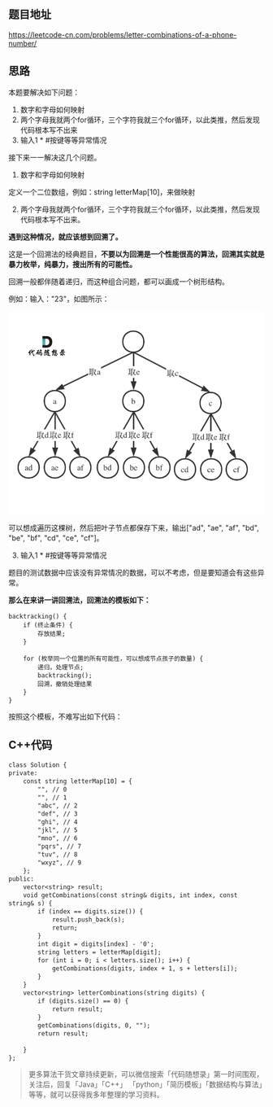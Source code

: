 

## 题目地址 
https://leetcode-cn.com/problems/letter-combinations-of-a-phone-number/

## 思路 

本题要解决如下问题：

1. 数字和字母如何映射 
2. 两个字母我就两个for循环，三个字符我就三个for循环，以此类推，然后发现代码根本写不出来 
3. 输入1 * #按键等等异常情况 

接下来一一解决这几个问题。


1. 数字和字母如何映射 

定义一个二位数组，例如：string letterMap[10]，来做映射

2. 两个字母我就两个for循环，三个字符我就三个for循环，以此类推，然后发现代码根本写不出来。

**遇到这种情况，就应该想到回溯了。**

这是一个回溯法的经典题目，**不要以为回溯是一个性能很高的算法，回溯其实就是暴力枚举，纯暴力，搜出所有的可能性。**

回溯一般都伴随着递归，而这种组合问题，都可以画成一个树形结构。

例如：输入："23"，如图所示：

<img src='../pics/17. 电话号码的字母组合.png' width=600> </img></div>

可以想成遍历这棵树，然后把叶子节点都保存下来，输出["ad", "ae", "af", "bd", "be", "bf", "cd", "ce", "cf"]。


3. 输入1 * #按键等等异常情况 

题目的测试数据中应该没有异常情况的数据，可以不考虑，但是要知道会有这些异常。


**那么在来讲一讲回溯法，回溯法的模板如下：**

```
backtracking() {
    if (终止条件) {
        存放结果;
    }

    for (枚举同一个位置的所有可能性，可以想成节点孩子的数量) {
        递归，处理节点;
        backtracking();
        回溯，撤销处理结果
    }
}
```

按照这个模板，不难写出如下代码：

## C++代码

```
class Solution {
private:
    const string letterMap[10] = {
        "", // 0
        "", // 1
        "abc", // 2
        "def", // 3
        "ghi", // 4
        "jkl", // 5
        "mno", // 6
        "pqrs", // 7
        "tuv", // 8
        "wxyz", // 9
    };
public:
    vector<string> result;
    void getCombinations(const string& digits, int index, const string& s) {
        if (index == digits.size()) {
            result.push_back(s);
            return;
        }
        int digit = digits[index] - '0';
        string letters = letterMap[digit];
        for (int i = 0; i < letters.size(); i++) {
            getCombinations(digits, index + 1, s + letters[i]);
        }
    }
    vector<string> letterCombinations(string digits) {
        if (digits.size() == 0) {
            return result;
        }
        getCombinations(digits, 0, "");
        return result;

    }
};
```

> 更多算法干货文章持续更新，可以微信搜索「代码随想录」第一时间围观，关注后，回复「Java」「C++」 「python」「简历模板」「数据结构与算法」等等，就可以获得我多年整理的学习资料。

